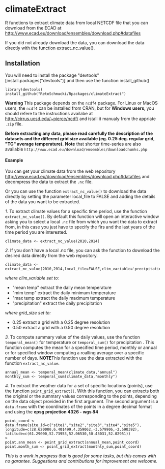 # climateExtract

R functions to extract climate data from local NETCDF file that you can download from the
ECAD at http://www.ecad.eu/download/ensembles/download.php#datafiles

If you did not already download the data, you can download the data directly with the function extract_nc_value().

## Installation
You will need to install the package "devtools" [install.packages("devtools")] and then use the function install_github()
```
library(devtools)
install_github("RetoSchmucki/Rpackages/climateExtract")
```

**Warning** This package depends on the `ncdf4` package. For Linux or MacOS users, the `ncdf4` can be installed from CRAN, but for **Windows users**, you should refere to the instructions availabe at http://cirrus.ucsd.edu/~pierce/ncdf/ and istall it manualy from the appriate `.zip` file.

**Before extracting any data, please read carefully the description of the datasets and the different grid size available (eg. 0.25 deg. regular grid, "TG" average temperature).** 
**Note** that shorter time-series are also available `http://www.ecad.eu/download/ensembles/downloadchunks.php`


#### Example

You can get your climate data from the web repository http://www.ecad.eu/download/ensembles/download.php#datafiles and
decompress the data to extract the `.nc` file.

Or you can use the function `extract_nc_value()` to download the data directly by setting the parameter local_file to FALSE and adding the details of the data you want to be extracted.

*1.* To extract climate values for a specific time period, use the function `extract_nc_value()`. By default this function will open an interactive window asking you to select a local `.nc` file from which you want the data to extract from, in this case you just have to specify the firs and the last years of the time period you are interested. 
```
climate_data <- extract_nc_value(2010,2014)
```
*2.* If you don't have a local .nc file, you can ask the function to download the desired data directly from the web repository.
```
climate_data <- extract_nc_value(2010,2014,local_file=FALSE,clim_variable='precipitation',grid_size=0.25)
```
*where clim_variable set to:*
* "mean temp" extract the daily mean temperature
* "mim temp" extract the daily minimum temperature
* "max temp extract the daily maximum temperature
* "precipitation" extract the daily precipitation

*where grid_size set to:*
* 0.25 extract a grid with a 0.25 degree resolution
* 0.50 extract a grid with a 0.50 degree resolution

*3.* To compute summary value of the daily values, use the function `temporal_mean()` for temperature or `temporal_sum()` for precipitation . This function computes the mean for a specified time period, monthly or annual or for specified window computing a roalling average over a specific number of days. **NOTE**This function use the data extracted with the function `extract_nc_value`.

```
annual_mean <- temporal_mean(climate_data,"annual")
monthly_sum <- temporal_sum(climate_data,"monthly")
```
*4.* To extract the weather data for a set of specific locations (points), use the function `point_grid_extract()`. With this function, you can extracts both the original or the summary values corresponding to the points, depending on the data object provided in the first argument. The second argument is a `data.frame` with the coordinates of the points in a degree decimal format and using the **epsg projection 4326 - wgs 84** 

```
point_coord <- data.frame(site_id=c("site1","site2","site3","site4","site5"), longitude=c(28.620000,6.401499,4.359062,-3.579906,-2.590392), latitude=c(61.29000,52.73953,52.06530,50.43031,52.02951)) 
>
point.ann_mean <- point_grid_extract(annual_mean,point_coord)
point.month_sum <- point_grid_extract(monthly_sum,point_coord)
```

*This is a work in progress that is good for some tasks, but this comes with no garantee. Suggestions and contributions for improvement are welcome.*









